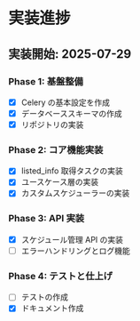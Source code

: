 # 実装進捗

## 実装開始: 2025-07-29

### Phase 1: 基盤整備
- [x] Celery の基本設定を作成
- [x] データベーススキーマの作成
- [x] リポジトリの実装

### Phase 2: コア機能実装
- [x] listed_info 取得タスクの実装
- [x] ユースケース層の実装
- [x] カスタムスケジューラーの実装

### Phase 3: API 実装
- [x] スケジュール管理 API の実装
- [ ] エラーハンドリングとログ機能

### Phase 4: テストと仕上げ
- [ ] テストの作成
- [x] ドキュメント作成